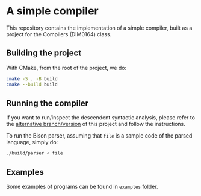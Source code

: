 # A simple compiler

This repository contains the implementation of a simple compiler, built as a project for the Compilers (DIM0164) class.

## Building the project

With CMake, from the root of the project, we do:
```sh
cmake -S . -B build
cmake --build build
```

## Running the compiler
If you want to run/inspect the descendent syntactic analysis, please refer to the [alternative branch/version](https://github.com/lucasbazante/compilers-lang/tree/descendent_syntactic_analysis) of this project and follow the instructions.

To run the Bison parser, assuming that `file` is a sample code of the parsed language, simply do:

```sh
./build/parser < file
```

## Examples
Some examples of programs can be found in `examples` folder.
